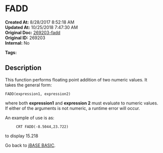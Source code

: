 # FADD

**Created At:** 8/28/2017 8:52:18 AM  
**Updated At:** 10/25/2018 7:47:30 AM  
**Original Doc:** [269203-fadd](https://docs.jbase.com/36868-jbase-basic/269203-fadd)  
**Original ID:** 269203  
**Internal:** No  

**Tags:**
<badge text='floating point operations' vertical='middle' />
<badge text='mathematical operations' vertical='middle' />

## Description

This function performs floating point addition of two numeric values. It takes the general form:

``` MV Basic
FADD(expression1, expression2)
```

where both **expression1** and **expression 2** must evaluate to numeric values. If either of the arguments is not numeric, a runtime error will occur.

An example of use is as:

``` MV Basic
     CRT FADD(-8.5044,23.722)
```

to display 15.218

Go back to [jBASE BASIC](./../jbase-basic-programmers-reference-guide).
